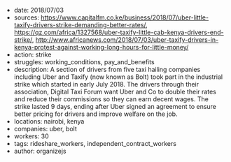 - date: 2018/07/03
- sources: https://www.capitalfm.co.ke/business/2018/07/uber-little-taxify-drivers-strike-demanding-better-rates/, https://qz.com/africa/1327568/uber-taxify-little-cab-kenya-drivers-end-strike/, http://www.africanews.com/2018/07/03/uber-taxify-drivers-in-kenya-protest-against-working-long-hours-for-little-money/
- action: strike
- struggles: working_conditions, pay_and_benefits
- description: A section of drivers from five taxi hailing companies including Uber and Taxify (now known as Bolt) took part in the industrial strike which started in early July 2018. The drivers through their association, Digital Taxi Forum want Uber and Co to double their rates and reduce their commissions so they can earn decent wages. The strike lasted 9 days, ending after Uber signed an agreement to ensure better pricing for drivers and improve welfare on the job.
- locations: nairobi, kenya
- companies: uber, bolt
- workers: 30
- tags: rideshare_workers, independent_contract_workers
- author: organizejs
